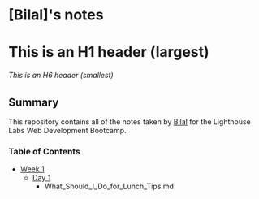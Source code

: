 # [Bilal]'s notes
# This is an H1 header (largest)
###### This is an H6 header (smallest)
 ## Summary

This repository contains all of the notes taken by [Bilal](https://github.com/billupskm) for the Lighthouse Labs Web Development Bootcamp. 

### Table of Contents

* [Week 1](/Week_1)
  * [Day 1](/Week_1/Day_1)
      * What_Should_I_Do_for_Lunch_Tips.md    


